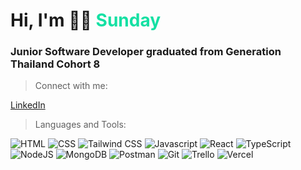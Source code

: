 <h1>Hi, I'm 👋🏻 <span style="color:#14e0a3;">Sunday</span></h1>
<h3>Junior Software Developer graduated from Generation Thailand Cohort 8</h3>

> Connect with me:

[LinkedIn](https://www.linkedin.com/in/nuttanicha-techanoraraj/)


> Languages and Tools:

<img src="https://img.shields.io/badge/HTML-E34F26.svg?style=for-the-badge&logo=html5&logoColor=ffffff" alt="HTML" />
<img src="https://img.shields.io/badge/CSS-663399.svg?style=for-the-badge&logo=css&logoColor=ffffff" alt="CSS" />
<img src="https://img.shields.io/badge/Tailwind CSS-06B6D4.svg?style=for-the-badge&logo=tailwindcss&logoColor=ffffff" alt="Tailwind CSS" />
<img src="https://img.shields.io/badge/javascript-001e2b.svg?style=for-the-badge&logo=javascript&logoColor=%23F7DF1E" alt="Javascript" />
<img src="https://img.shields.io/badge/React-61DAFB.svg?style=for-the-badge&logo=react&logoColor=f1f1f1" alt="React" />
<img src="https://img.shields.io/badge/TypeScript-3178C6.svg?style=for-the-badge&logo=typescript&logoColor=ffffff" alt="TypeScript" />
<img src="https://img.shields.io/badge/NodeJS-5FA04E.svg?style=for-the-badge&logo=nodedotjs&logoColor=ffffff" alt="NodeJS" />
<img src="https://img.shields.io/badge/mongoDB-001e2b.svg?style=for-the-badge&logo=mongodb&logoColor=00ed64" alt="MongoDB">
<img src="https://img.shields.io/badge/Postman-FF6C37.svg?style=for-the-badge&logo=postman&logoColor=ffffff" alt="Postman">
<img src="https://img.shields.io/badge/Git-F05032.svg?style=for-the-badge&logo=git&logoColor=ffffff" alt="Git">
<img src="https://img.shields.io/badge/Trello-0052CC.svg?style=for-the-badge&logo=trello&logoColor=ffffff" alt="Trello">
<img src="https://img.shields.io/badge/Vercel-000000.svg?style=for-the-badge&logo=vercel&logoColor=ffffff" alt="Vercel">


